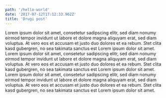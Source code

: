 ```yaml
---
path: '/hello-world'
date: '2017-07-12T17:12:33.962Z'
title: 'Drugi post'
---
```


Lorem ipsum dolor sit amet, consetetur sadipscing elitr, sed diam nonumy eirmod tempor invidunt ut labore et dolore 
magna aliquyam erat, sed diam voluptua. At vero eos et accusam et justo duo dolores et ea rebum. Stet clita kasd gubergren, 
no sea takimata sanctus est Lorem ipsum dolor sit amet. Lorem ipsum dolor sit amet, consetetur sadipscing elitr, sed diam nonumy
 eirmod tempor invidunt ut labore et dolore magna aliquyam erat, sed diam voluptua. At vero eos et accusam et justo duo dolores
  et ea rebum. Stet clita kasd gubergren, no sea takimata sanctus est Lorem ipsum dolor sit amet. Lorem ipsum dolor sit amet, 
  consetetur sadipscing elitr, sed diam nonumy eirmod tempor invidunt ut labore et dolore magna aliquyam erat, sed diam voluptua. 
  At vero eos et accusam et justo duo dolores et ea rebum. Stet clita kasd gubergren, no sea takimata sanctus est Lorem ipsum dolor
   sit amet.
